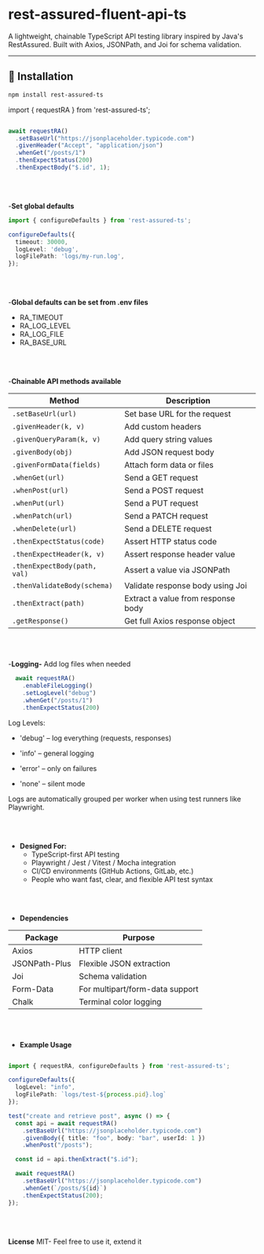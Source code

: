 # rest-assured-fluent-api-ts

A lightweight, chainable TypeScript API testing library inspired by Java's RestAssured. Built with Axios, JSONPath, and Joi for schema validation.


---

## 🚀 Installation

```bash
npm install rest-assured-ts

```
import { requestRA } from 'rest-assured-ts';

```typescript

await requestRA()
  .setBaseUrl("https://jsonplaceholder.typicode.com")
  .givenHeader("Accept", "application/json")
  .whenGet("/posts/1")
  .thenExpectStatus(200)
  .thenExpectBody("$.id", 1);

```
<br><br>

-**Set global defaults**
```typescript
import { configureDefaults } from 'rest-assured-ts';

configureDefaults({
  timeout: 30000,
  logLevel: 'debug',
  logFilePath: 'logs/my-run.log',
});

```

<br><br>

-**Global defaults can be set from .env files**
  - RA_TIMEOUT
  - RA_LOG_LEVEL
  - RA_LOG_FILE
  - RA_BASE_URL

<br><br>

-**Chainable API methods available**

| Method                        | Description                              |
|------------------------------|------------------------------------------|
| `.setBaseUrl(url)`           | Set base URL for the request             |
| `.givenHeader(k, v)`         | Add custom headers                       |
| `.givenQueryParam(k, v)`     | Add query string values                  |
| `.givenBody(obj)`            | Add JSON request body                    |
| `.givenFormData(fields)`     | Attach form data or files                |
| `.whenGet(url)`              | Send a GET request                       |
| `.whenPost(url)`             | Send a POST request                      |
| `.whenPut(url)`              | Send a PUT request                       |
| `.whenPatch(url)`            | Send a PATCH request                     |
| `.whenDelete(url)`           | Send a DELETE request                    |
| `.thenExpectStatus(code)`    | Assert HTTP status code                  |
| `.thenExpectHeader(k, v)`    | Assert response header value             |
| `.thenExpectBody(path, val)` | Assert a value via JSONPath              |
| `.thenValidateBody(schema)`  | Validate response body using Joi         |
| `.thenExtract(path)`         | Extract a value from response body       |
| `.getResponse()`             | Get full Axios response object           |


<br><br>

-**Logging-** 
Add log files when needed

```typescript
  await requestRA()
    .enableFileLogging() 
    .setLogLevel("debug")
    .whenGet("/posts/1")
    .thenExpectStatus(200)
```
Log Levels:
- 'debug' – log everything (requests, responses)

- 'info' – general logging

- 'error' – only on failures

- 'none' – silent mode

Logs are automatically grouped per worker when using test runners like Playwright.


<br><br>
- **Designed For:**
  - TypeScript-first API testing
  - Playwright / Jest / Vitest / Mocha integration
  - CI/CD environments (GitHub Actions, GitLab, etc.)
  - People who want fast, clear, and flexible API test syntax
    
<br><br>
 
- **Dependencies**    

| Package        | Purpose                           |
|----------------|-----------------------------------|
| Axios          | HTTP client                       |
| JSONPath-Plus  | Flexible JSON extraction          |
| Joi            | Schema validation                 |
| Form-Data      | For multipart/form-data support   |
| Chalk          | Terminal color logging            |


<br><br>

- **Example Usage**

```typescript

import { requestRA, configureDefaults } from 'rest-assured-ts';

configureDefaults({
  logLevel: "info",
  logFilePath: `logs/test-${process.pid}.log`
});

test("create and retrieve post", async () => {
  const api = await requestRA()
    .setBaseUrl("https://jsonplaceholder.typicode.com")
    .givenBody({ title: "foo", body: "bar", userId: 1 })
    .whenPost("/posts");

  const id = api.thenExtract("$.id");

  await requestRA()
    .setBaseUrl("https://jsonplaceholder.typicode.com")
    .whenGet(`/posts/${id}`)
    .thenExpectStatus(200);
});

```
<br><br>

**License**
MIT- Feel free to use it, extend it

